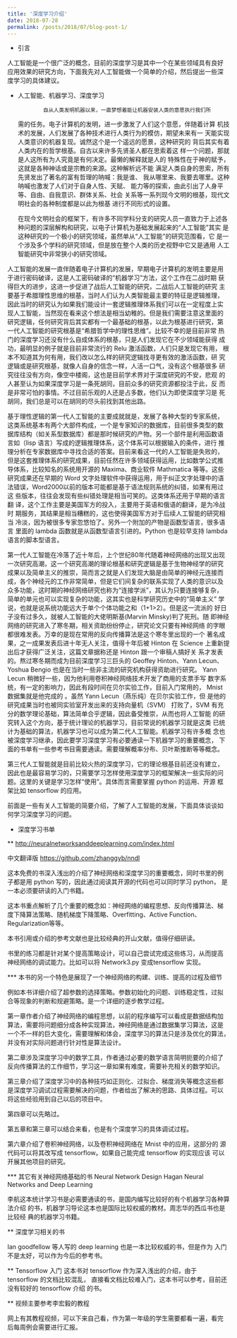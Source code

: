 ```yaml
---
title: '深度学习介绍'
date: 2018-07-28
permalink: /posts/2018/07/blog-post-1/
---
```


* 引言

人工智能是一个很广泛的概念，目前的深度学习是其中一个在某些领域具有良好
应用效果的研究方向，下面我先对人工智能做一个简单的介绍，然后提出一些深
度学习的具体建议。

* 人工智能、机器学习、深度学习

              自从人类发明机器以来，一直梦想着能让机器安装人类的意愿执行我们所
     需的任务。电子计算机的发明，进一步激发了人们这个意愿，伴随着计算
     机技术的发展，人们发展了各种技术进行人类行为的模仿，期望未来有一
     天能实现人类意识的机器复现。诚然这个是一个遥远的愿景，这种研究的
     背后其实有着人类内在的哲学根基。自古以来许多先贤圣人都在思索着这
     样一个问题，那就是人这所有为人究竟是有何决定。最懒的解释就是人的
     特殊性在于神的赋予，这就是各种神话或是宗教的来源。这种解析远不能
     满足人类自身的思索，所有先贤发出了著名的富有哲理的呐喊：我是谁、
     我从哪里来、我要去哪里。这种呐喊也激发了人们对于自身人性、天赋、
     能力等的探索，由此引出了人身平等、自由、自我意识、群体关系、社会
     关系等一系列现今文明的根基，现代文明社会的各种制度都是以此为根基
     进行不同形式的设置。

  在现今文明社会的框架下，有许多不同学科分支的研究人员一直致力于上述各
  种问题的深层解构和研究，以电子计算机为基础发展起来的“人工智能”其实
  是这种研究的一个极小的研究领域，虽然单从“人工智能”的研究范围看，它
  是一个涉及多个学科的研究领域，但是放在整个人类的历史视野中它又是通用
  人工智能研究中非常狭小的研究领域。

人工智能的发展一直伴随着电子计算机的发展，早期电子计算机的发明主要是用
于进行密码破译，这是人工密码破译的“机器学习”方法，这个工作在二战时期
获得巨大的进步，这进一步促进了战后人工智能的研究，二战后人工智能的研究
主要基于希腊理性思维的根基，当时人们认为人类智能最主要的特征是逻辑推理，
因此当时的研究认为如果我们能设计一套逻辑推理体系我们可以在一定程度上实
现人工智能，当然现在看来这个想法是相当幼稚的。但是我们需要注意这里面的
研究逻辑，任何研究背后其实都有一个最基础的根基，以此为根基进行研究，第
一代人工智能的研究根基是“希腊哲学中的理性思维”。比较不幸的是目前非常
热门的深度学习还没有什么自成体系的根基，只是人们发现它在不少领域能获得
成功，最明显的例子就是目前非常流行的 Relu 激活函数，人们只是发现它有用，
根本不知道其为何有用，我们改以怎么样的研究逻辑找寻更有效的激活函数，研
究逻辑或是研究根基，就像人自身的信念一样，人活一口气，没有这个根基很多
研究往往没有方向，像空中楼阁，这也是目前学术界对于深度研究的不安，悲观
的人甚至认为如果深度学习是一条死胡同，目前众多的研究资源都投注于此，反
而是非常可怕的事情。不过目前乐观的人还是占多数，他们认为即使深度学习是
死胡同，我们总是可以在胡同的尽头前找到其他出路。

基于理性逻辑的第一代人工智能的主要成就就是，发展了各种大型的专家系统，
这类系统基本有两个大部件构成，一个是专家知识的数据库，目前很多类型的数
据库结构（如关系型数据库）都是那时候研究的产物。另一个部件是利用函数语
言如（lisp 语言）写成的逻辑推理体系，这个体系可以根据输入的条件，进行
推理分析在专家数据库中寻找合适的答案。目前来看这一代的人工智能是失败的，
但是这套推理体系的研究成果，目前任然在许多领域获得运用，比如数学公式推
导体系，比较知名的系统用开源的 Maxima、商业软件 Mathmatica 等等。这些
研究成果还在早期的 Word 文字处理软件中获得运用，用于纠正文字处理中的语
法错误，Word2000以前的版本可能都是基于语法规则系统的纠错，如果有用过这
些版本，往往会发现有些纠错处理是相当可笑的。这类体系还用于早期的语言翻
译，这个工作主要是美国军方的投入，主要用于英语和俄语的翻译，是为冷战时
期服务，其结果是相当糟糕的，这也使得美国军方对于后续人工智能的研究相当
冷淡，因为被很多专家忽悠怕了。另外一个附加的产物是函数型语言，很多语言
里面的 lambda 函数就是从函数型语言引进的。Python 也是较早支持 lambda
语言的脚本型语言。

第一代人工智能在冷落了近十年后，上个世纪80年代随着神经网络的出现又出现
一次研究高潮，这一个研究高潮的理论根基和研究逻辑是基于生物神经学的研究
成果以及简单主义的推崇，简而言之就是人们发现大脑是由简单的神经元连接而
成，各个神经元的工作非常简单，但是它们间复杂的联系实现了人类的意识以及
众多功能，这时期的神经网络研究也称为“连接学派”，其认为只要连接够复杂，
简单的单元也可以实现复杂的功能，这其实也是科学研究历史中的“简单主义”
学说，也就是说系统功能远大于单个个体功能之和（1+1>2）。但是这一流派的
好日子没有过多久，就被人工智能的大佬明斯基(Marvin Minsky)判了死刑。随
即神经网络的研究进入了寒冬期，相关资助纷纷停止，研究论文只要有神经网络
的字眼都很难发表。万幸的是现在常用的反向传播算法是这个寒冬里出现的一个
著名成果，之一成果发表后进十年无人关注，值得十年后被 Hinton 在 Science
上重新提出后才获得广泛关注，这篇文章据称还是 Hinton 跟一个审稿人搞好关
系才发表的。熬过寒冬期而成为目前深度学习三巨头的 Geoffey Hinton、Yann
Lecun、Yoshua Bengio 也是在当时一些非主流的研究机构获得资助进行研究。
Yann Lecun 稍微好一些，因为他利用卷积神经网络技术开发了商用的支票手写
数字系统，有一定的影响力，因此有段时间在贝尔实验工作，目前入门常用的，
Mnist 数据集就是他完成的 。虽然 Yann Lecun（燕乐纯）在贝尔实验工作，但
是他的研究成果当时也被同实验室开发出来的支持向量机（SVM） 打败了，SVM
有充分的数学理论基础，算法简单合乎逻辑，因此备受推崇，从而也将人工智能
的研究转入这个方向，基于统计理论的机器学习，目前常说的机器学习就是这类
已统计为基础的算法，机器学习也可以成为第二代人工智能。机器学习有许多概
念也被深度学习继承，因此要学习深度学习有必要通读一下机器学习的重要概念，
下面的书单有一些参考书目需要通读。需要理解概率分布、贝叶斯推断等等概念。


第三代人工智能就是目前比较火热的深度学习，它的理论根基目前还没有建立，
因此也是最容易学习的，只需要学习怎样使用深度学习的框架解决一些实际的问
题。这里的关键是学习怎样“使用”。具体而言需要掌握 python 的运用、开源
框架比如 tensorflow 的应用。

前面是一些有关人工智能的简要介绍，了解了人工智能的发展，下面具体谈谈如
何学习深度学习的问题。

       
 



* 深度学习书单

**  http://neuralnetworksanddeeplearning.com/index.html

中文翻译版 https://github.com/zhanggyb/nndl


这本免费的书深入浅出的介绍了神经网络和深度学习的重要概念，同时书里的例
子都是用 python 写的，因此通过阅读其开源的代码也可以同时学习 python，
是一本必须要研读的入门书籍。

这本书重点解析了几个重要的概念如：神经网络的编程思想、反向传播算法、梯
度下降算法策略、随机梯度下降策略、Overfitting、Active Function、
Regularization等等。

本书引用或介绍的参考文献也是比较经典的开山文献，值得仔细研读。

书里的练习都是针对某个提高策略设计，可以自己尝试完成这些练习，从而提高
神经网络的调试能力。比如可以将 Network3.py 变成tensorflow 实现。



*** 本书的另一个特色是展现了一个神经网络的构建、训练、提高的过程及细节

例如本书详细介绍了超参数的选择策略。参数初始化的问题、训练稳定性，过拟
合等现象的判断和规避策略。是一个详细的逐步教学过程。

第一章作者介绍了神经网络的编程思想，以前的程序编写可以看成是数据结构加
算法，需要将问题细分成各种实现算法，神经网络是通过数据集学习算法，这是
一个不一样的巨大变化，需要理解和体会，深度学习的算法只是涉及优化的算法，
并没有对实际问题进行针对性是算法设计。

第二章涉及深度学习中的数学工具，作者通过必要的数学语言简明扼要的介绍了
反向传播算法的工作细节，学习这一章如果有难度，需要补充相关的数学知识。

第三章介绍了深度学习中的各种技巧如正则化、过拟合、梯度消失等概念这些都
是深度学习调试过程需要解决的问题，作者给出了解决的思路、具体过程。可以
将这些经验用到自己以后的项目中。

第四章可以先略过。

第五章和第三章可以结合来看，也是有个深度学习的具体调试过程。

第六章介绍了卷积神经网络，以及卷积神经网络在 Mnist 中的应用，这部分的
源代码可以将其改写成 tensorflow。如果自己能完成 tensorflow 的实现应该
可以开展其他项目的研究。



***  其它有关神经网络基础的书
Neural Network Design Hagan
Neural Networks and Deep Learning


李航这本统计学习书是必需要通读的书，是国内编写比较好的有个机器学习各种算法介绍
的书，机器学习导论这本也是国际比较权威的教材。周志华的西瓜书也是比较经
典的机器学习书籍。

**  深度学习相关的书

 Ian goodfellow 等人写的 deep learning 也是一本比较权威的书，但是作为
入门不是太好，可以作为今后的参考书。



**  Tensorflow 入门
这本书对 tensorflow 作为深入浅出的介绍，由于 tensorflow 的文档比较混乱，
直接看文档比较难入门，这本书可以参考，目前还没有较好的 tensorflow 介绍
的书。


** 视频主要参考李宏毅的教程

网上有其教程视频，可以下来自己看，作为第一年级的学生需要都看一遍，看完
后每周例会需要进行汇报。

